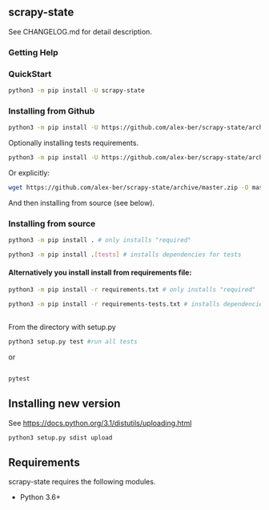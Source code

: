 ## scrapy-state

See CHANGELOG.md for detail description.



### Getting Help


### QuickStart
```bash
python3 -m pip install -U scrapy-state
```


### Installing from Github

```bash
python3 -m pip install -U https://github.com/alex-ber/scrapy-state/archive/master.zip
```
Optionally installing tests requirements.

```bash
python3 -m pip install -U https://github.com/alex-ber/scrapy-state/archive/master.zip#egg=alex-ber-utils[tests]
```

Or explicitly:

```bash
wget https://github.com/alex-ber/scrapy-state/archive/master.zip -O master.zip; unzip master.zip; rm master.zip
```
And then installing from source (see below).


### Installing from source
```bash
python3 -m pip install . # only installs "required"
```
```bash
python3 -m pip install .[tests] # installs dependencies for tests
```

#### Alternatively you install install from requirements file:
```bash
python3 -m pip install -r requirements.txt # only installs "required"
```
```bash
python3 -m pip install -r requirements-tests.txt # installs dependencies for tests
```

##

From the directory with setup.py
```bash
python3 setup.py test #run all tests
```

or

```bash

pytest
```

## Installing new version
See https://docs.python.org/3.1/distutils/uploading.html 

```bash
python3 setup.py sdist upload
```

## Requirements


scrapy-state requires the following modules.

* Python 3.6+

